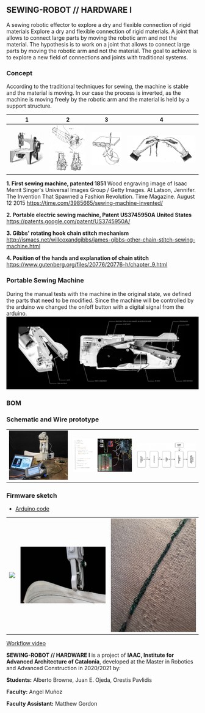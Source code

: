 ## **SEWING-ROBOT // HARDWARE I**
A sewing robotic effector to explore a dry and flexible connection of rigid materials
Explore a dry and flexible connection of rigid materials. A joint that allows to connect large parts by moving the robotic arm and not the material.
The hypothesis is to work on a joint that allows to connect large parts by moving the robotic arm and not the material. The goal to achieve is to explore a new field of connections and joints with traditional systems.

### **Concept**
According to the traditional techniques for sewing, the machine is stable and the material is moving. In our case the process is inverted, as the machine is moving freely by the robotic arm and the material is held by a support structure.

|               1 |               2 |              3 |               4 |
| -------------- | -------------- | ------------- | -------------- |
| <img src="doc/SMR_Sewing_singer_1st_patent.jpeg" width="300"> | <img src="doc/SMR_Sewing_US3745950-drawings-page-2b.png" width="300"> |  ![example](doc/SMR_Sewing%20gibbs_rotating_%20hook.jpg) | ![example](doc/SMR_Gutenberg%20Position_of_the_hands.jpg) |

**1. First sewing machine, patented 1851**
Wood engraving image of Isaac Merrit Singer's Universal Images Group / Getty Images. At Latson, Jennifer. The Invention That Spawned a Fashion Revolution. Time Magazine.  August 12 2015 https://time.com/3985665/sewing-machine-invented/

**2. Portable electric sewing machine, Patent US3745950A United States**
https://patents.google.com/patent/US3745950A/

**3. Gibbs' rotating hook chain stitch mechanism**
http://ismacs.net/willcoxandgibbs/james-gibbs-other-chain-stitch-sewing-machine.html

**4. Position of the hands and explanation of chain stitch**
https://www.gutenberg.org/files/20776/20776-h/chapter_9.html


### **Portable Sewing Machine**
During the manual tests with the machine in the original state, we defined the parts that need to be modified. Since the machine will be controlled by the arduino we changed the on/off button with a digital signal from the arduino.
![example](doc/SM_portable_sewing_machine_parts.jpg)

### **BOM**

### **Schematic and Wire prototype**
|               |                |                |
| ------------- | -------------- | -------------- |
| <img src="doc/SM_Work_cell.jpg" width="300">  | <img src="doc/SM_Firmware.jpg" width="300">  | <img src="doc/SM_flow-chart-hardware.jpg" width="300"> |

### **Firmware sketch**
* [Arduino code](https://github.com/MRAC-IAAC/SEWING-ROBOT/src/Sewing01.ino)

|               |                |                |       
| ------------- | -------------- | -------------- | 
| <img src="doc/SM01.JPG" width="300"> | <img src="doc/SM02.jpg" width="300">  |  <img src="doc/SM03.jpg" width="300">  |

[Workflow video](https://youtu.be/R_Z0p0leJvI)

**SEWING-ROBOT // HARDWARE I** is a project of **IAAC, Institute for Advanced Architecture of Catalonia**, developed at the Master in Robotics and Advanced Construction in 2020/2021 by:

**Students:** Alberto Browne, Juan E. Ojeda, Orestis Pavlidis

**Faculty:** Angel Muñoz

**Faculty Assistant:** Matthew Gordon
